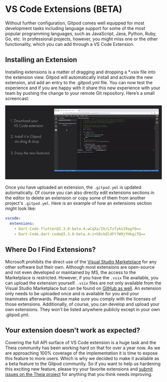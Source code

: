 # VS Code Extensions (BETA)

Without further configuration, Gitpod comes well equipped for most development tasks including language support for some of the most popular programming languages, such as JavaScript, Java, Python, Ruby, Go, etc.
In professional projects, however, you might miss one or the other functionality, which you can add through a VS Code Extension.

## Installing an Extension

Installing extensions is a matter of dragging and dropping a *.vsix file into the extension view. Gitpod will automatically install and activate the new extension, and add an entry to the .gitpod.yml file. You can now test the experience and if you are happy with it share this new experience with your team by pushing the change to your remote Git repository.
Here’s a small screencast:

[![VSCode Extensions Video](images/vscode-extensions.png)](https://youtu.be/hEqmXM62cjo)

Once you have uploaded an extension, the `.gitpod.yml` is updated automatically. Of course you can also directly edit extensions sections in the editor to delete an extension or copy some of them from another project's `.gitpod.yml`.
Here is an example of how an extensions section might look like:

```yml
vscode:
  extensions:
    - Dart-Code.flutter@3.3.0-beta.4:wCqXa/Ih/LTzfyko19agfQ==
    - Dart-Code.dart-code@3.3.0-beta.4:z+hDckQldFt7W9jYHkgiTQ==
```

## Where Do I Find Extensions?

Microsoft prohibits the direct use of the [Visual Studio Marketplace](https://marketplace.visualstudio.com/vscode) for any other software but their own. Although most extensions are open-source and not even developed or maintained by MS, the access to the Marketplace is restricted.
However, if you have the `.vsix` file available, you can upload the extension yourself. `.vsix` files are not only available from the Visual Studio Marketplace but can be found on [GitHub as well](https://github.com/prettier/prettier-vscode/releases).
An extension only needs to be uploaded once and is available for you and your teammates afterwards. Please make sure you comply with the licenses of those extensions.
Additionally, of course, you can develop and upload your own extensions. They won’t be listed anywhere publicly except in your own .gitpod.yml.

## Your extension doesn't work as expected?

Covering the full API surface of VS Code extension is a huge task and the Theia community has been working hard on that for over a year now.
As we are approaching 100% coverage of the implementation it is time to expose this feature to more users. Which is why we decided to make it available as a beta feature to the Gitpod community.
So if you want to help us hardening this exciting new feature, please try your favorite extensions and [submit issues on the Theia project](https://github.com/theia-ide/theia/issues/new) for anything that you think needs improving.
